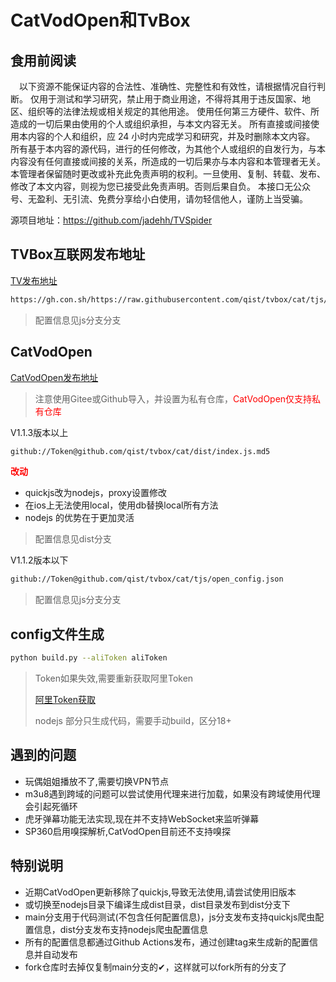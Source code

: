 # CatVodOpen和TvBox

## 食用前阅读
&ensp;&ensp;以下资源不能保证内容的合法性、准确性、完整性和有效性，请根据情况自行判断。 
仅用于测试和学习研究，禁止用于商业用途，不得将其用于违反国家、地区、组织等的法律法规或相关规定的其他用途。
使用任何第三方硬件、软件、所造成的一切后果由使用的个人或组织承担，与本文内容无关。
所有直接或间接使用本内容的个人和组织，应 24 小时内完成学习和研究，并及时删除本文内容。
所有基于本内容的源代码，进行的任何修改，为其他个人或组织的自发行为，与本内容没有任何直接或间接的关系，所造成的一切后果亦与本内容和本管理者无关。
本管理者保留随时更改或补充此免责声明的权利。一旦使用、复制、转载、发布、修改了本文内容，则视为您已接受此免责声明。否则后果自负。
本接口无公众号、无盈利、无引流、免费分享给小白使用，请勿轻信他人，谨防上当受骗。

源项目地址：https://github.com/jadehh/TVSpider

## TVBox互联网发布地址
[TV发布地址](https://github.com/FongMi/Release/tree/main/apk/release)
```bash
https://gh.con.sh/https://raw.githubusercontent.com/qist/tvbox/cat/tjs/tv_config.json
```
> 配置信息见js分支分支


## CatVodOpen
[CatVodOpen发布地址](https://github.com/catvod/CatVodOpen/releases)

> 注意使用Gitee或Github导入，并设置为私有仓库，<font color="red">CatVodOpen仅支持私有仓库</font>

V1.1.3版本以上
```bash
github://Token@github.com/qist/tvbox/cat/dist/index.js.md5
```
<font color="red">**改动**</font>

* quickjs改为nodejs，proxy设置修改
* 在ios上无法使用local，使用db替换local所有方法
* nodejs 的优势在于更加灵活
> 配置信息见dist分支

V1.1.2版本以下
```bash
github://Token@github.com/qist/tvbox/cat/tjs/open_config.json
```
> 配置信息见js分支分支


## config文件生成
```bash
python build.py --aliToken aliToken
```
> Token如果失效,需要重新获取阿里Token 
>
> [阿里Token获取](https://alist.nn.ci/zh/guide/drivers/aliyundrive.html)
>
> nodejs 部分只生成代码，需要手动build，区分18+

## 遇到的问题
* 玩偶姐姐播放不了,需要切换VPN节点
* m3u8遇到跨域的问题可以尝试使用代理来进行加载，如果没有跨域使用代理会引起死循环
* 虎牙弹幕功能无法实现,现在并不支持WebSocket来监听弹幕
* SP360启用嗅探解析,CatVodOpen目前还不支持嗅探


## 特别说明
* 近期CatVodOpen更新移除了quickjs,导致无法使用,请尝试使用旧版本
* 或切换至nodejs目录下编译生成dist目录，dist目录发布到dist分支下
* main分支用于代码测试(不包含任何配置信息)，js分支发布支持quickjs爬虫配置信息，dist分支发布支持nodejs爬虫配置信息
* 所有的配置信息都通过Github Actions发布，通过创建tag来生成新的配置信息并自动发布
* fork仓库时去掉仅复制main分支的&#x2714;，这样就可以fork所有的分支了
